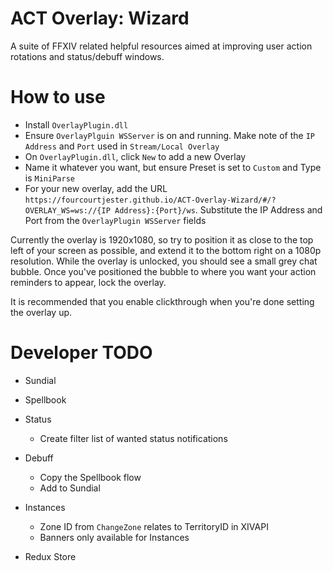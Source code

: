 # ACT Overlay: Wizard

A suite of FFXIV related helpful resources aimed at improving user action rotations and status/debuff windows.

# How to use

- Install `OverlayPlugin.dll`
- Ensure `OverlayPlguin WSServer` is on and running. Make note of the `IP Address` and `Port` used in `Stream/Local Overlay`
- On `OverlayPlugin.dll`, click `New` to add a new Overlay
- Name it whatever you want, but ensure Preset is set to `Custom` and Type is `MiniParse`
- For your new overlay, add the URL `https://fourcourtjester.github.io/ACT-Overlay-Wizard/#/?OVERLAY_WS=ws://{IP Address}:{Port}/ws`. Substitute the IP Address and Port from the `OverlayPlugin WSServer` fields

Currently the overlay is 1920x1080, so try to position it as close to the top left of your screen as possible, and extend it to the bottom right on a 1080p resolution. While the overlay is unlocked, you should see a small grey chat bubble. Once you've positioned the bubble to where you want your action reminders to appear, lock the overlay.

It is recommended that you enable clickthrough when you're done setting the overlay up.

# Developer TODO
- Sundial

- Spellbook

- Status
    - Create filter list of wanted status notifications

- Debuff
    - Copy the Spellbook flow
    - Add to Sundial

- Instances
    - Zone ID from `ChangeZone` relates to TerritoryID in XIVAPI
    - Banners only available for Instances

- Redux Store